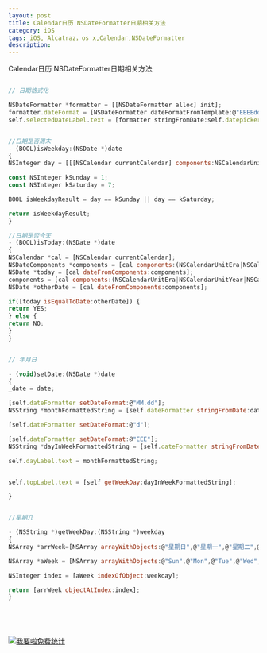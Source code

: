 ```yaml
---
layout: post
title: Calendar日历 NSDateFormatter日期相关方法
category: iOS
tags: iOS, Alcatraz，os x,Calendar,NSDateFormatter
description:
---
```


Calendar日历 NSDateFormatter日期相关方法


```javascript

// 日期格式化

NSDateFormatter *formatter = [[NSDateFormatter alloc] init];
formatter.dateFormat = [NSDateFormatter dateFormatFromTemplate:@"EEEEddMMMM" options:0 locale:nil];
self.selectedDateLabel.text = [formatter stringFromDate:self.datepicker.selectedDate];


//日期是否周末
- (BOOL)isWeekday:(NSDate *)date
{
NSInteger day = [[[NSCalendar currentCalendar] components:NSCalendarUnitWeekday fromDate:date] weekday];

const NSInteger kSunday = 1;
const NSInteger kSaturday = 7;

BOOL isWeekdayResult = day == kSunday || day == kSaturday;

return isWeekdayResult;
}

//日期是否今天
- (BOOL)isToday:(NSDate *)date
{
NSCalendar *cal = [NSCalendar currentCalendar];
NSDateComponents *components = [cal components:(NSCalendarUnitEra|NSCalendarUnitYear|NSCalendarUnitMonth|NSCalendarUnitDay) fromDate:[NSDate date]];
NSDate *today = [cal dateFromComponents:components];
components = [cal components:(NSCalendarUnitEra|NSCalendarUnitYear|NSCalendarUnitMonth|NSCalendarUnitDay) fromDate:date];
NSDate *otherDate = [cal dateFromComponents:components];

if([today isEqualToDate:otherDate]) {
return YES;
} else {
return NO;
}
}


// 年月日

- (void)setDate:(NSDate *)date
{
_date = date;

[self.dateFormatter setDateFormat:@"MM.dd"];
NSString *monthFormattedString = [self.dateFormatter stringFromDate:date];

[self.dateFormatter setDateFormat:@"d"];

[self.dateFormatter setDateFormat:@"EEE"];
NSString *dayInWeekFormattedString = [self.dateFormatter stringFromDate:date];

self.dayLabel.text = monthFormattedString;


self.topLabel.text = [self getWeekDay:dayInWeekFormattedString];

}


//星期几

- (NSString *)getWeekDay:(NSString *)weekday
{
NSArray *arrWeek=[NSArray arrayWithObjects:@"星期日",@"星期一",@"星期二",@"星期三",@"星期四",@"星期五",@"星期六", nil];

NSArray *aWeek = [NSArray arrayWithObjects:@"Sun",@"Mon",@"Tue",@"Wed",@"Thu",@"Fri",@"Sat", nil];

NSInteger index = [aWeek indexOfObject:weekday];

return [arrWeek objectAtIndex:index];
}






```






<script language="javascript" type="text/javascript" src="//js.users.51.la/19176892.js"></script>
<noscript><a href="//www.51.la/?19176892" target="_blank"><img alt="&#x6211;&#x8981;&#x5566;&#x514D;&#x8D39;&#x7EDF;&#x8BA1;" src="//img.users.51.la/19176892.asp" style="border:none" /></a></noscript>


